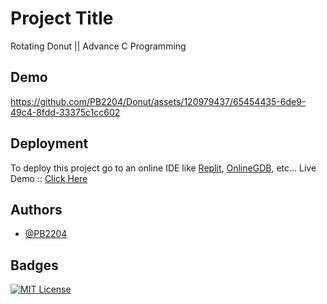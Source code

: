 # Project Title
Rotating Donut || Advance C Programming

## Demo
https://github.com/PB2204/Donut/assets/120979437/65454435-6de9-49c4-8fdd-33375c1cc602

## Deployment
To deploy this project go to an online IDE like [Replit](https://replit.com), [OnlineGDB](https://onlinegdb.com), etc...
Live Demo :: [Click Here](https://replit.com/@RockstarPabitra/Donut)

## Authors
- [@PB2204](https://www.github.com/PB2204)

## Badges
[![MIT License](https://img.shields.io/badge/License-MIT-green.svg)](https://choosealicense.com/licenses/mit/)
